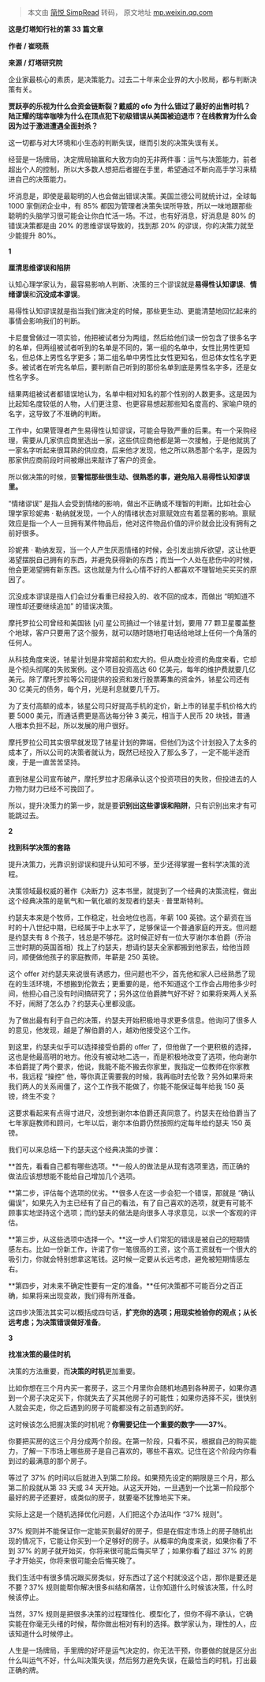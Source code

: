 > 本文由 [简悦 SimpRead](http://ksria.com/simpread/) 转码， 原文地址 [mp.weixin.qq.com](https://mp.weixin.qq.com/s/fGA-L5r-BPUMVSNVPduc9Q)

**这是灯塔知行社的第 33 篇文章**

**作者 / 崔晓燕**

****来源 / 灯塔研究院****

企业家最核心的素质，是决策能力。过去二十年来企业界的大小败局，都与判断决策有关。

**贾跃亭的乐视为什么会资金链断裂？戴威的 ofo 为什么错过了最好的出售时机？陆正耀的瑞幸咖啡为什么在顶点犯下初级错误从美国被迫退市？在线教育为什么会因为过于激进遭遇全面封杀？**

这一切都与对大环境和小生态的判断失误，继而引发的决策失误有关。

经营是一场牌局，决定牌局输赢和大致方向的无非两件事：运气与决策能力，前者超出个人的控制，所以大多数人想把后者握在手里，希望通过不断向高手学习来精进自己的决策能力。

坏消息是，即使是最聪明的人也会做出错误决策。美国兰德公司就统计过，全球每 1000 家倒闭企业中，有 85% 都因为管理者决策失误所导致，所以一味地跟那些聪明的头脑学习很可能会让你白忙活一场。不过，也有好消息，好消息是 80% 的错误决策都是由 20% 的思维谬误导致的，找到那 20% 的谬误，你的决策力就至少能提升 80%。

**1**

**厘清思维谬误和陷阱**

认知心理学家认为，最容易影响人判断、决策的三个谬误就是**易得性认知谬误**、**情绪谬误**和**沉没成本谬误**。

  

易得性认知谬误就是指当我们做决定的时候，那些更生动、更能清楚地回忆起来的事情会影响我们的判断。

  

卡尼曼曾做过一项实验，他把被试者分为两组，然后给他们读一份包含了很多名字的名单，但两组被试者听到的名单是不同的，第一组的名单中，女性比男性更知名，但总体上男性名字更多；第二组名单中男性比女性更知名，但总体女性名字更多。被试者在听完名单后，要判断自己听到的那份名单到底是男性名字多，还是女性名字多。

  

结果两组被试者都错误地认为，名单中相对知名的那个性别的人数更多。这是因为比起知名度较低的人物，人们更注意、也更容易想起那些知名度高的、家喻户晓的名字，这导致了不准确的判断。

  

工作中，如果管理者产生易得性认知谬误，可能会导致严重的后果。有一个采购经理，需要从几家供应商里选出一家，这些供应商他都是第一次接触，于是他就挑了一家名字听起来很耳熟的供应商，后来他才发现，他之所以熟悉那个名字，是因为那家供应商前段时间被爆出来敲诈了客户的资金。

  

所以做决策的时候，要**警惕那些很生动、很熟悉的事，避免陷入易得性认知谬误里。**

  

“情绪谬误” 是指人会受到情绪的影响，做出不正确或不理智的判断。比如社会心理学家珍妮弗 · 勒纳就发现，一个人的情绪状态对禀赋效应有着显著的影响。禀赋效应是指一个人一旦拥有某件物品后，他对这件物品价值的评价就会比没有拥有之前好很多。

  

珍妮弗 · 勒纳发现，当一个人产生厌恶情绪的时候，会引发出排斥欲望，这让他更渴望摆脱自己拥有的东西，并避免获得新的东西；而当一个人处在悲伤中的时候，他会更渴望拥有新东西。这也就是为什么心情不好的人都喜欢不理智地买买买的原因了。

  

沉没成本谬误是指人们会过分看重已经投入的、收不回的成本，而做出 “明知道不理性却还要继续追加” 的错误决策。

  

摩托罗拉公司曾经和美国铱 [yī] 星公司搞过一个铱星计划，要用 77 颗卫星覆盖整个地球，客户只要用了这个服务，就可以随时随地打电话给地球上任何一个角落的任何人。

  

从科技角度来说，铱星计划是非常超前和宏大的。但从商业投资的角度来看，它却是个彻头彻尾的失败案例。这个项目投资高达 60 亿美元，每年的维护费就要几亿美元。除了摩托罗拉等公司提供的投资和发行股票筹集的资金外，铱星公司还有 30 亿美元的债务，每个月，光是利息就要几千万。

  

为了支付高额的成本，铱星公司只好提高手机的定价，新上市的铱星手机价格大约要 5000 美元，而通话费更是高达每分钟 3 美元，相当于人民币 20 块钱，普通人根本负担不起，所以发展的用户很好。

  

摩托罗拉公司其实很早就发现了铱星计划的弊端，但他们为这个计划投入了太多的成本了，所以公司的决策者就认为，既然已经投入了那么多了，一定不能半途而废，于是一直苦苦坚持。

  

直到铱星公司宣布破产，摩托罗拉才忍痛承认这个投资项目的失败，但投进去的人力物力财力已经不可挽回了。

  

所以，提升决策力的第一步，就是要**识别出这些谬误和陷阱**，只有识别出来才有可能跳过去。

**2**

**找到科学决策的套路**

提升决策力，光靠识别谬误和提升认知可不够，至少还得掌握一套科学决策的流程。

决策领域最权威的著作《决断力》这本书里，就提到了一个经典的决策流程，做出这个经典决策的是氧气和一氧化碳的发现者约瑟夫 · 普里斯特利。

约瑟夫本来是个牧师，工作稳定，社会地位也高，年薪 100 英镑。这个薪资在当时的十八世纪中期，已经属于中上水平了，足够保证一个普通家庭的开支。但问题是约瑟夫有 8 个孩子，钱总是不够花。这时候正好有一位大亨谢尔本伯爵（乔治三世时期的英国首相）找上了约瑟夫，想请约瑟夫全家都搬到他家去，给他当顾问，顺便做他孩子的家庭教师，年薪是 250 英镑。

这个 offer 对约瑟夫来说很有诱惑力，但问题也不少，首先他和家人已经熟悉了现在的生活环境，不想搬到伦敦去；更重要的是，他不知道这个工作会占用他多少时间，他担心自己没有时间搞研究了；另外这位伯爵脾气好不好？如果将来两人关系不好，闹掰了怎么办？约瑟夫心里都没底。

为了做出最有利于自己的决策，约瑟夫开始积极地寻求更多信息。他询问了很多人的意见，他发现，越是了解伯爵的人，越劝他接受这个工作。

到这里，约瑟夫似乎可以选择接受伯爵的 offer 了，但他做了一个更积极的选择，这也是他最高明的地方。他没有被动地二选一，而是积极地改变了选项，他向谢尔本伯爵提了两个要求，他说，我能不能不搬去你家里，我指定一位教师在你家教书，我远程 “操控” 他，等你真正需要我的时候，我再临时去伦敦？另外如果将来我们两人的关系闹僵了，这个工作我不能做了，你能不能保证每年给我 150 英镑，终生不变？

这要求看起来有点得寸进尺，没想到谢尔本伯爵还真同意了。约瑟夫在给伯爵当了七年家庭教师和顾问，七年以后，谢尔本伯爵仍然按照约定每年给约瑟夫 150 英镑。

我们可以来总结一下约瑟夫这个经典决策的步骤：

**首先，看看自己都有哪些选项。**一般人的做法是从现有选项里选，而正确的做法应该想想能不能给自己增加几个选项。

**第二步，评估每个选项的优劣。**很多人在这一步会犯一个错误，那就是 “确认偏误”，如果先入为主已经有了自己的看法，有了自己喜欢的选项，就更有可能不顾事实地坚持这个选项；而约瑟夫的做法是向很多人寻求意见，以求一个客观的评估。

**第三步，从这些选项中选择一个。**这一步人们常犯的错误是被自己的短期情感左右。比如一份新工作，许诺了你一笔很高的工资，这个高工资就有一个很大的吸引力，你就会特别想拿这笔钱。这时候一定要从长远考虑，避免被短期情感左右。

**第四步，对未来不确定性要有一定的准备。**任何决策都不可能百分之百正确，如果将来出现变故，我们得有所准备。

这四步决策法其实可以概括成四句话，**扩充你的选项；用现实检验你的观点；从长远考虑；为决策错误做好准备**。

**3**

**找准决策的最佳时机**

决策的方法重要，而**决策的时机**更加重要。

比如你想在三个月内买一套房子，这三个月里你会随机地遇到各种房子，如果你遇到一个房子决定买下，你就失去了买其他房子的可能性；如果你选择不买，很快别人就会买走，你之后遇到的房子可能都没有之前遇到的好。

这时候该怎么把握决策的时机呢？**你需要记住一个重要的数字——37%**。

你要把买房的这三个月分成两个阶段。在第一阶段，只看不买，根据自己的购买能力，了解一下市场上哪些房子是自己喜欢的，哪些不喜欢。记住在这个阶段内你看到过的最满意的那个房子。

等过了 37% 的时间以后就进入到第二阶段。如果预先设定的期限是三个月，那么第二阶段就从第 33 天或 34 天开始。从这天开始，一旦遇到一个比第一阶段那个最好的房子还要好，或类似的房子，就要毫不犹豫地买下来。

实际上这是一个随机选择优化问题，人们把这个办法叫作 “37% 规则”。

37% 规则并不能保证你一定能买到最好的房子，但是在假定市场上的房子随机出现的情况下，它能让你买到一个足够好的房子。从概率的角度来说，如果你看了不到 37% 的房子就开始买，你将来很可能后悔买早了；如果你看了超过 37% 的房子才开始买，你将来很可能会后悔买晚了。

我们生活中有很多情况跟买房类似，好东西过了这个村就没这个店，那你是要还是不要？37% 规则能帮你解决很多纠结和痛苦，让你知道什么时候该决策，什么时候该停止。

当然，37% 规则是把很多决策的过程理性化、模型化了，但你不得不承认，它确实能在你毫无头绪的时候，帮你做出相对有利的选择。数学家认为，理性的人，应该知道什么时候停止。

人生是一场牌局，手里牌的好坏是运气决定的，你无法干预，你要做的就是区分出什么叫运气不好，什么叫决策失误，然后努力避免失误，在最恰当的时机，打出最正确的牌。